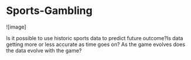 # Sports-Gambling
![image]

Is it possible to use historic sports data to predict future outcome?Is data getting more or less accurate as time goes on? As the game evolves does the data evolve with the game?
